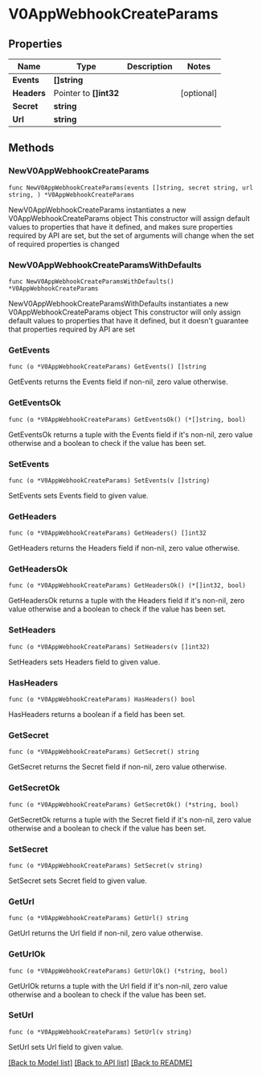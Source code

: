 # V0AppWebhookCreateParams

## Properties

Name | Type | Description | Notes
------------ | ------------- | ------------- | -------------
**Events** | **[]string** |  | 
**Headers** | Pointer to **[]int32** |  | [optional] 
**Secret** | **string** |  | 
**Url** | **string** |  | 

## Methods

### NewV0AppWebhookCreateParams

`func NewV0AppWebhookCreateParams(events []string, secret string, url string, ) *V0AppWebhookCreateParams`

NewV0AppWebhookCreateParams instantiates a new V0AppWebhookCreateParams object
This constructor will assign default values to properties that have it defined,
and makes sure properties required by API are set, but the set of arguments
will change when the set of required properties is changed

### NewV0AppWebhookCreateParamsWithDefaults

`func NewV0AppWebhookCreateParamsWithDefaults() *V0AppWebhookCreateParams`

NewV0AppWebhookCreateParamsWithDefaults instantiates a new V0AppWebhookCreateParams object
This constructor will only assign default values to properties that have it defined,
but it doesn't guarantee that properties required by API are set

### GetEvents

`func (o *V0AppWebhookCreateParams) GetEvents() []string`

GetEvents returns the Events field if non-nil, zero value otherwise.

### GetEventsOk

`func (o *V0AppWebhookCreateParams) GetEventsOk() (*[]string, bool)`

GetEventsOk returns a tuple with the Events field if it's non-nil, zero value otherwise
and a boolean to check if the value has been set.

### SetEvents

`func (o *V0AppWebhookCreateParams) SetEvents(v []string)`

SetEvents sets Events field to given value.


### GetHeaders

`func (o *V0AppWebhookCreateParams) GetHeaders() []int32`

GetHeaders returns the Headers field if non-nil, zero value otherwise.

### GetHeadersOk

`func (o *V0AppWebhookCreateParams) GetHeadersOk() (*[]int32, bool)`

GetHeadersOk returns a tuple with the Headers field if it's non-nil, zero value otherwise
and a boolean to check if the value has been set.

### SetHeaders

`func (o *V0AppWebhookCreateParams) SetHeaders(v []int32)`

SetHeaders sets Headers field to given value.

### HasHeaders

`func (o *V0AppWebhookCreateParams) HasHeaders() bool`

HasHeaders returns a boolean if a field has been set.

### GetSecret

`func (o *V0AppWebhookCreateParams) GetSecret() string`

GetSecret returns the Secret field if non-nil, zero value otherwise.

### GetSecretOk

`func (o *V0AppWebhookCreateParams) GetSecretOk() (*string, bool)`

GetSecretOk returns a tuple with the Secret field if it's non-nil, zero value otherwise
and a boolean to check if the value has been set.

### SetSecret

`func (o *V0AppWebhookCreateParams) SetSecret(v string)`

SetSecret sets Secret field to given value.


### GetUrl

`func (o *V0AppWebhookCreateParams) GetUrl() string`

GetUrl returns the Url field if non-nil, zero value otherwise.

### GetUrlOk

`func (o *V0AppWebhookCreateParams) GetUrlOk() (*string, bool)`

GetUrlOk returns a tuple with the Url field if it's non-nil, zero value otherwise
and a boolean to check if the value has been set.

### SetUrl

`func (o *V0AppWebhookCreateParams) SetUrl(v string)`

SetUrl sets Url field to given value.



[[Back to Model list]](../README.md#documentation-for-models) [[Back to API list]](../README.md#documentation-for-api-endpoints) [[Back to README]](../README.md)


